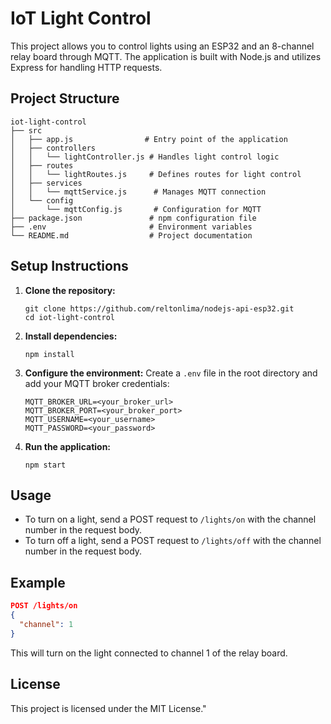 # IoT Light Control

This project allows you to control lights using an ESP32 and an 8-channel relay board through MQTT. The application is built with Node.js and utilizes Express for handling HTTP requests.

## Project Structure

```
iot-light-control
├── src
│   ├── app.js                # Entry point of the application
│   ├── controllers
│   │   └── lightController.js # Handles light control logic
│   ├── routes
│   │   └── lightRoutes.js     # Defines routes for light control
│   ├── services
│   │   └── mqttService.js      # Manages MQTT connection
│   └── config
│       └── mqttConfig.js       # Configuration for MQTT
├── package.json               # npm configuration file
├── .env                       # Environment variables
└── README.md                  # Project documentation
```

## Setup Instructions

1. **Clone the repository:**
   ```
   git clone https://github.com/reltonlima/nodejs-api-esp32.git
   cd iot-light-control
   ```

2. **Install dependencies:**
   ```
   npm install
   ```

3. **Configure the environment:**
   Create a `.env` file in the root directory and add your MQTT broker credentials:
   ```
   MQTT_BROKER_URL=<your_broker_url>
   MQTT_BROKER_PORT=<your_broker_port>
   MQTT_USERNAME=<your_username>
   MQTT_PASSWORD=<your_password>
   ```

4. **Run the application:**
   ```
   npm start
   ```

## Usage

- To turn on a light, send a POST request to `/lights/on` with the channel number in the request body.
- To turn off a light, send a POST request to `/lights/off` with the channel number in the request body.

## Example

```json
POST /lights/on
{
  "channel": 1
}
```

This will turn on the light connected to channel 1 of the relay board.

## License

This project is licensed under the MIT License."